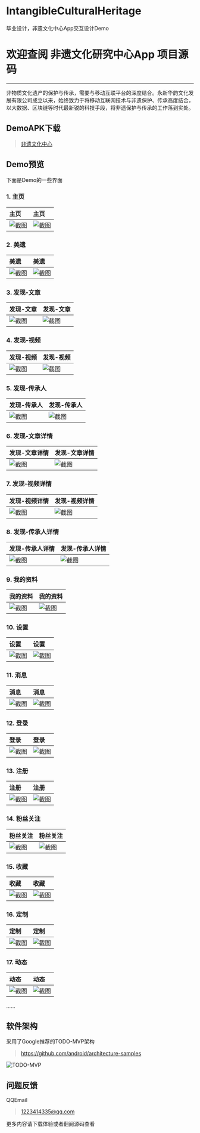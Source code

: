 # IntangibleCulturalHeritage
毕业设计，非遗文化中心App交互设计Demo

# 欢迎查阅 非遗文化研究中心App 项目源码
 
------
 
非物质文化遗产的保护与传承，需要与移动互联平台的深度结合。永新华韵文化发展有限公司成立以来，始终致力于将移动互联网技术与非遗保护、传承高度结合，以大数据、区块链等时代最新锐的科技手段，将非遗保护与传承的工作落到实处。

## DemoAPK下载
> [非遗文化中心](https://raw.githubusercontent.com/xiaoyvyv/IntangibleCulturalHeritage/master/app_image/非遗文化中心.apk)

## Demo预览
下面是Demo的一些界面

### 1. 主页
|主页|主页|
|:-------|:-------|
|![截图](https://raw.githubusercontent.com/xiaoyvyv/IntangibleCulturalHeritage/master/app_image/首页.jpg)  |![截图](https://raw.githubusercontent.com/xiaoyvyv/IntangibleCulturalHeritage/master/app_image/首页.jpg)|

### 2. 美遗
|美遗|美遗|
|:-------|:-------|
|![截图](https://raw.githubusercontent.com/xiaoyvyv/IntangibleCulturalHeritage/master/app_image/美遗.jpg)|![截图](https://raw.githubusercontent.com/xiaoyvyv/IntangibleCulturalHeritage/master/app_image/美遗.jpg)|

### 3. 发现-文章
|发现-文章|发现-文章|
|:-------|:-------|
|![截图](https://raw.githubusercontent.com/xiaoyvyv/IntangibleCulturalHeritage/master/app_image/发现-文章.jpg)|![截图](https://raw.githubusercontent.com/xiaoyvyv/IntangibleCulturalHeritage/master/app_image/发现-文章.jpg)|

### 4. 发现-视频
|发现-视频|发现-视频|
|:-------|:-------|
|![截图](https://raw.githubusercontent.com/xiaoyvyv/IntangibleCulturalHeritage/master/app_image/发现-视频.jpg)|![截图](https://raw.githubusercontent.com/xiaoyvyv/IntangibleCulturalHeritage/master/app_image/发现-视频.jpg)|

### 5. 发现-传承人
|发现-传承人|发现-传承人|
|:-------|:-------|
|![截图](https://raw.githubusercontent.com/xiaoyvyv/IntangibleCulturalHeritage/master/app_image/发现-传承人.jpg)|![截图](https://raw.githubusercontent.com/xiaoyvyv/IntangibleCulturalHeritage/master/app_image/发现-传承人.jpg)|

### 6. 发现-文章详情
|发现-文章详情|发现-文章详情|
|:-------|:-------|
|![截图](https://raw.githubusercontent.com/xiaoyvyv/IntangibleCulturalHeritage/master/app_image/发现-文章详情.jpg)|![截图](https://raw.githubusercontent.com/xiaoyvyv/IntangibleCulturalHeritage/master/app_image/发现-文章详情.jpg)|

### 7. 发现-视频详情
|发现-视频详情|发现-视频详情|
|:-------|:-------|
|![截图](https://raw.githubusercontent.com/xiaoyvyv/IntangibleCulturalHeritage/master/app_image/发现-视频详情.jpg)|![截图](https://raw.githubusercontent.com/xiaoyvyv/IntangibleCulturalHeritage/master/app_image/发现-视频详情.jpg)|

### 8. 发现-传承人详情
|发现-传承人详情|发现-传承人详情|
|:-------|:-------|
|![截图](https://raw.githubusercontent.com/xiaoyvyv/IntangibleCulturalHeritage/master/app_image/发现-传承人详情.jpg)|![截图](https://raw.githubusercontent.com/xiaoyvyv/IntangibleCulturalHeritage/master/app_image/发现-传承人详情.jpg)|

### 9. 我的资料
|我的资料|我的资料|
|:-------|:-------|
|![截图](https://raw.githubusercontent.com/xiaoyvyv/IntangibleCulturalHeritage/master/app_image/我的资料.jpg)|![截图](https://raw.githubusercontent.com/xiaoyvyv/IntangibleCulturalHeritage/master/app_image/我的资料.jpg)|

### 10. 设置
|设置|设置|
|:-------|:-------|
|![截图](https://raw.githubusercontent.com/xiaoyvyv/IntangibleCulturalHeritage/master/app_image/设置.jpg)|![截图](https://raw.githubusercontent.com/xiaoyvyv/IntangibleCulturalHeritage/master/app_image/设置.jpg)|

### 11. 消息
|消息|消息|
|:-------|:-------|
|![截图](https://raw.githubusercontent.com/xiaoyvyv/IntangibleCulturalHeritage/master/app_image/消息.jpg)|![截图](https://raw.githubusercontent.com/xiaoyvyv/IntangibleCulturalHeritage/master/app_image/消息.jpg)|

### 12. 登录
|登录|登录|
|:-------|:-------|
|![截图](https://raw.githubusercontent.com/xiaoyvyv/IntangibleCulturalHeritage/master/app_image/登录.jpg)|![截图](https://raw.githubusercontent.com/xiaoyvyv/IntangibleCulturalHeritage/master/app_image/登录.jpg)|

### 13. 注册
|注册|注册|
|:-------|:-------|
|![截图](https://raw.githubusercontent.com/xiaoyvyv/IntangibleCulturalHeritage/master/app_image/注册.jpg)|![截图](https://raw.githubusercontent.com/xiaoyvyv/IntangibleCulturalHeritage/master/app_image/注册.jpg)|

### 14. 粉丝关注
|粉丝关注|粉丝关注|
|:-------|:-------|
|![截图](https://raw.githubusercontent.com/xiaoyvyv/IntangibleCulturalHeritage/master/app_image/粉丝关注.jpg)|![截图](https://raw.githubusercontent.com/xiaoyvyv/IntangibleCulturalHeritage/master/app_image/粉丝关注.jpg)|

### 15. 收藏
|收藏|收藏|
|:-------|:-------|
|![截图](https://raw.githubusercontent.com/xiaoyvyv/IntangibleCulturalHeritage/master/app_image/收藏.jpg)|![截图](https://raw.githubusercontent.com/xiaoyvyv/IntangibleCulturalHeritage/master/app_image/收藏.jpg)|

### 16. 定制
|定制|定制|
|:-------|:-------|
|![截图](https://raw.githubusercontent.com/xiaoyvyv/IntangibleCulturalHeritage/master/app_image/定制.jpg)|![截图](https://raw.githubusercontent.com/xiaoyvyv/IntangibleCulturalHeritage/master/app_image/定制.jpg)|

### 17. 动态
|动态|动态|
|:-------|:-------|
|![截图](https://raw.githubusercontent.com/xiaoyvyv/IntangibleCulturalHeritage/master/app_image/动态.jpg)|![截图](https://raw.githubusercontent.com/xiaoyvyv/IntangibleCulturalHeritage/master/app_image/动态.jpg)|

......

## 软件架构
采用了Google推荐的TODO-MVP架构
> https://github.com/android/architecture-samples

![TODO-MVP](https://upload-images.jianshu.io/upload_images/3985563-bf64641065361b3a.png?imageMogr2/auto-orient/strip|imageView2/2/w/950)

## 问题反馈

QQEmail
> 1223414335@qq.com

更多内容请下载体验或者翻阅源码查看
